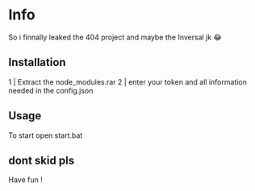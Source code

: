 # Info
So i finnally leaked the 404 project and maybe the Inversal jk 😂

## Installation
1 | Extract the node_modules.rar
2 | enter your token and all information needed in the config.json

## Usage
To start open start.bat

## dont skid pls
Have fun !
